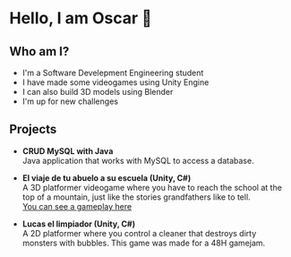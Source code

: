 # Hello, I am Oscar 👋

<!--
**Oscar-F-Herrera/Oscar-F-Herrera** is a ✨ _special_ ✨ repository because its `README.md` (this file) appears on your GitHub profile.

Here are some ideas to get you started:

- 🔭 I’m currently working on ...
- 🌱 I’m currently learning ...
- 👯 I’m looking to collaborate on ...
- 🤔 I’m looking for help with ...
- 💬 Ask me about ...
- 📫 How to reach me: ...
- 😄 Pronouns: ...
- ⚡ Fun fact: ...
-->

## Who am I?
- I'm a Software Develepment Engineering student
- I have made some videogames using Unity Engine
- I can also build 3D models using Blender
- I'm up for new challenges

## Projects

- **CRUD MySQL with Java**  
  Java application that works with MySQL to access a database.  
  

- **El viaje de tu abuelo a su escuela (Unity, C#)**  
  A 3D platformer videogame where you have to reach the school at the top of a mountain, just like the stories grandfathers like to tell.  
  [You can see a gameplay here](https://www.youtube.com/watch?v=dQw4w9WgXcQ)

- **Lucas el limpiador (Unity, C#)**  
  A 2D platformer where you control a cleaner that destroys dirty monsters with bubbles. This game was made for a 48H gamejam.  
  
